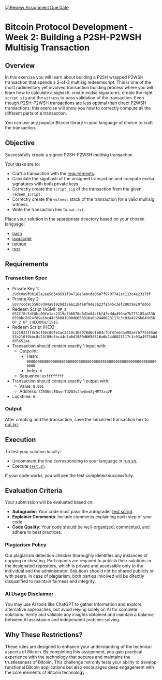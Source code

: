 [![Review Assignment Due Date](https://classroom.github.com/assets/deadline-readme-button-22041afd0340ce965d47ae6ef1cefeee28c7c493a6346c4f15d667ab976d596c.svg)](https://classroom.github.com/a/tHZH9jbg)
# Bitcoin Protocol Development - Week 2: Building a P2SH-P2WSH Multisig Transaction

## Overview
In this exercise you will learn about building a P2SH wrapped P2WSH transaction that spends a 2-of-2 multisig redeemscript. This is one
of the most rudimentary yet involved transaction building process where you will learn how to calculate a sighash, create ecdsa signatures, create the right `script_sig` and the `witness` to pass validation of the transaction. Even though P2SH-P2WSH transactions are less optimal than direct P2WSH transactions, this exercise will show you how to correctly compute all the different parts of a transaction.

You can use any popular Bitcoin library in your language of choice to craft the transaction.

## Objective
Successfully create a signed P2SH-P2WSH multisig transaction.

Your tasks are to:
- Craft a transaction with the [requirements](#requirements).
- Calculate the signhash of the unsigned transaction and compute ecdsa signatures with both private keys.
- Correctly create the `script_sig` of the transaction from the given `redeem_script`.
- Correctly create the `witness` stack of the transaction for a valid multisig witness.
- Write the transaction hex to `out.txt`.

Place your solution in the appropriate directory based on your chosen language:
- [bash](./bash/solution.sh)
- [javascript](./javascript/index.js)
- [python](./python/main.py)
- [rust](./rust/src/main.rs)

## Requirements
### Transaction Spec
- Private Key 1: `39dc0a9f0b185a2ee56349691f34716e6e0cda06a7f9707742ac113c4e2317bf`
- Private Key 2: `5077ccd9c558b7d04a81920d38aa11b4a9f9de3b23fab45c3ef28039920fdd6d`
- Redeem Script (ASM):  `OP_2 032ff8c5df0bc00fe1ac2319c3b8070d6d1e04cfbf4fedda499ae7b775185ad53b 039bbc8d24f89e5bc44c5b0d1980d6658316a6b2440023117c3c03a4975b04dd56 OP_2 OP_CHECKMULTISIG`
- Redeem Script (HEX):  `5221032ff8c5df0bc00fe1ac2319c3b8070d6d1e04cfbf4fedda499ae7b775185ad53b21039bbc8d24f89e5bc44c5b0d1980d6658316a6b2440023117c3c03a4975b04dd5652ae`
- Transaction should contain exactly 1 input with:
    - Outpoint:
        - Hash: `0000000000000000000000000000000000000000000000000000000000000000`
        - Index: `0`
    - Sequence: `0xffffffff`
- Transaction should contain exactly 1 output with:
    - Value: `0.001`
    - Address: `325UUecEQuyrTd28Xs2hvAxdAjHM7XzqVF`
- Locktime: `0`

### Output
After creating and the transaction, save the serialized transaction hex to [out.txt](./out.txt).

## Execution
To test your solution locally:
- Uncomment the line corresponding to your language in [run.sh](./run.sh).
- Execute [`test.sh`](./test.sh).

If your code works, you will see the test completed successfully.

## Evaluation Criteria
Your submission will be evaluated based on:
- **Autograder**: Your code must pass the autograder [test script](./test/test.spec.ts).
- **Explainer Comments**: Include comments explaining each step of your code.
- **Code Quality**: Your code should be well-organized, commented, and adhere to best practices.

### Plagiarism Policy
Our plagiarism detection checker thoroughly identifies any instances of copying or cheating. Participants are required to publish their solutions in the designated repository, which is private and accessible only to the individual and the administrator. Solutions should not be shared publicly or with peers. In case of plagiarism, both parties involved will be directly disqualified to maintain fairness and integrity.

### AI Usage Disclaimer
You may use AI tools like ChatGPT to gather information and explore alternative approaches, but avoid relying solely on AI for complete solutions. Verify and validate any insights obtained and maintain a balance between AI assistance and independent problem-solving.

## Why These Restrictions?
These rules are designed to enhance your understanding of the technical aspects of Bitcoin. By completing this assignment, you gain practical experience with the technology that secures and maintains the trustlessness of Bitcoin. This challenge not only tests your ability to develop functional Bitcoin applications but also encourages deep engagement with the core elements of Bitcoin technology.